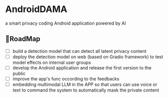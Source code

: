 # AndroidDAMA
a smart privacy coding Android application powered by AI

## 🎇RoadMap
- [ ] build a detection model that can detect all latent privacy content
- [ ] deploy the detection model on web (based on Gradio framework) to test model effects on internal user groups
- [ ] develop the Android application and release the first version to the public
- [ ] improve the app's func occording to the feedbacks
- [ ] embedding multimodal LLM in the APP so that users can use voice or text to command the system to automatically mask the private content
